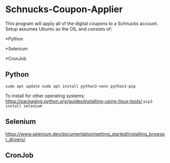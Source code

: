 # Schnucks-Coupon-Applier

  This program will apply all of the digital coupons to a Schnucks account. Setup assumes Ubuntu as the OS, and consists of:

*Python

*Selenium

*CronJob

## Python
  `sudo apt update
  sudo apt install python3-venv python3-pip`
  
  To install for other operating systems: https://packaging.python.org/guides/installing-using-linux-tools/
  `pip3 install selenium`
## Selenium
  https://www.selenium.dev/documentation/getting_started/installing_browser_drivers/
## CronJob
